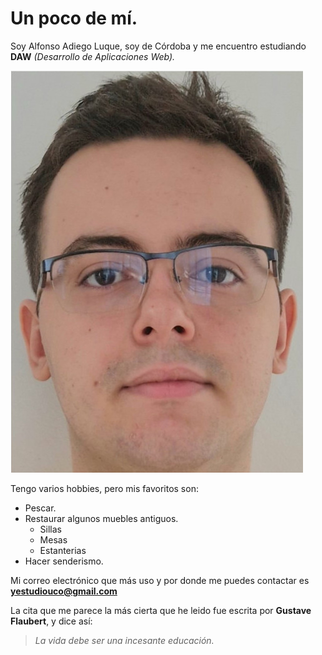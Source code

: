 # Un poco de mí.
Soy Alfonso Adiego Luque, soy de Córdoba y me encuentro estudiando **DAW** *(Desarrollo de Aplicaciones Web).*

![una foto mía](foto.jpg)

Tengo varios hobbies, pero mis favoritos son:
- Pescar.
- Restaurar algunos muebles antiguos.
  - Sillas
  - Mesas
  - Estanterias
- Hacer senderismo.

Mi correo electrónico que más uso y por donde me puedes contactar es **yestudiouco@gmail.com**

La cita que me parece la más cierta que he leido fue escrita por **Gustave Flaubert**, y dice así: 
> *La vida debe ser una incesante educación.*
